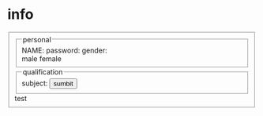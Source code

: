 <html>
<head>
<title>my project</title>
<script src="/bower_components/platform/platform.js"></script>
<link rel="import" href="/bower_components/paper-elements/paper-elements.html">
<link rel="import" href="/bower_components/paper-input/paper-input.html">
<link rel="import" href="/bower_components/custom/hello-world.html">
</head> 
<body>
<form action="www.google.com" method="get">
<h1>info</h1>
<fieldset>
<fieldset>
<legend>personal</legend>
NAME:<paper-input label="text input"></paper-input>  
password:<paper-input label="this input requires some text" required auto-validate error-message="needs some text!"></paper-input>
gender:<br><paper-checkbox>male</paper-checkbox>
       <paper-checkbox>female</paper-checkbox>
</fieldset>
<fieldset>
<legend>qualification</legend>
subject:

<input type="submit" value="sumbit" name="submit">
</fieldset>
</form>
<paper-button raised>test</paper-button> 
<hello-world></hello-world> 
</body>
</html>

